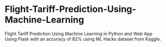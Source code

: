 # Flight-Tariff-Prediction-Using-Machine-Learning
Flight Tariff Prediction Using Machine Learning in Python and Web App Using Flask with an accuracy of 82% using ML Hacks dataset from Kaggle.
